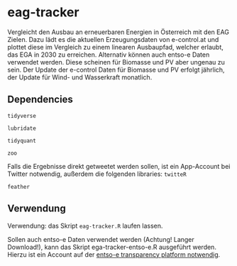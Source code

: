 # eag-tracker
 Vergleicht den Ausbau an erneuerbaren Energien in Österreich mit den EAG Zielen. Dazu lädt es die aktuellen Erzeugungsdaten von e-control.at und plottet diese im Vergleich zu einem linearen Ausbaupfad, welcher erlaubt, das EGA in 2030 zu erreichen. Alternativ können auch entso-e Daten verwendet werden. Diese scheinen für Biomasse und PV aber ungenau zu sein. Der Update der e-control Daten für Biomasse und PV erfolgt jährlich, der Update für Wind- und Wasserkraft monatlich.
 
## Dependencies
```tidyverse```

```lubridate```

```tidyquant```

```zoo```

Falls die Ergebnisse direkt getweetet werden sollen, ist ein App-Account bei Twitter notwendig, außerdem die folgenden libraries:
```twitteR```

```feather```

## Verwendung
Verwendung: das Skript ```eag-tracker.R``` laufen lassen.

Sollen auch entso-e Daten verwendet werden (Achtung! Langer Download!), kann das Skript ega-tracker-entso-e.R ausgeführt werden. Hierzu ist ein Account auf der [entso-e transparency platform notwendig](https://keycloak-transparency.entsoe.eu/auth/realms/tp/login-actions/registration?client_id=tp-web&tab_id=9udiCmkuvB8).







